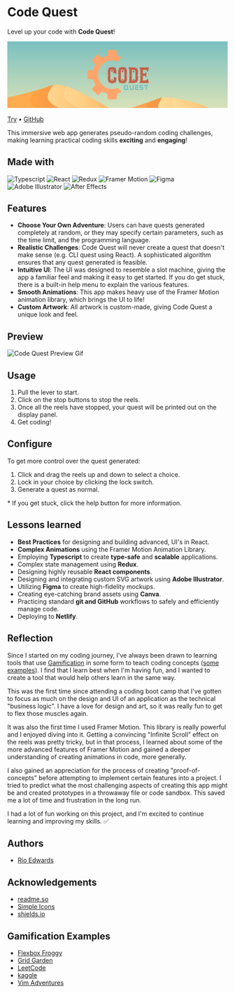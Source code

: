 # Code Quest

Level up your code with **Code Quest**!

![Code-Quest Header](images/code-quest_header.png)

[Try](https://code-quest-app.netlify.app/) • [GitHub](https://github.com/rioredwards/code-quest)

This immersive web app generates pseudo-random coding challenges, making learning practical coding skills **exciting** and **engaging**!

## Made with

![Typescript](https://img.shields.io/badge/-Typescript-3178C6?logo=TypeScript&logoColor=black&style=for-the-badge)&nbsp;![React](https://img.shields.io/badge/-React-61DAFB?logo=React&logoColor=black&style=for-the-badge)&nbsp;![Redux](https://img.shields.io/badge/-Redux-764ABC?logo=Redux&logoColor=white&style=for-the-badge)&nbsp;![Framer Motion](https://img.shields.io/badge/-Framer_Motion-BB4B96?logo=data:image/svg%2bxml;base64,PHN2ZyB4bWxucz0iaHR0cDovL3d3dy53My5vcmcvMjAwMC9zdmciIHZpZXdCb3g9IjAgMCAyNTAwIDI1MDAiPgogICAgPHBhdGggc3R5bGU9ImZpbGw6I2ZmZiIgZD0iTTI1MDAgMHYyNTAwbC02MjUtNjI1LTYyNSA2MjUtNjI1LTYyNUwwIDI1MDBWMGwxMjUwIDEyNTBMMjUwMCAweiIvPgo8L3N2Zz4K&logoColor=White&style=for-the-badge)&nbsp;![Figma](https://img.shields.io/badge/-Figma-F24E1E?logo=Figma&logoColor=black&style=for-the-badge)&nbsp;![Adobe Illustrator](https://img.shields.io/badge/-Illustrator-FF9A01?logo=AdobeIllustrator&logoColor=black&style=for-the-badge)&nbsp;![After Effects](https://img.shields.io/badge/-AfterEffects-9999FF?logo=AdobeAfterEffects&logoColor=black&style=for-the-badge)&nbsp;

## Features

* **Choose Your Own Adventure**: Users can have quests generated completely at random, or they may specify certain parameters, such as the time limit, and the programming language.
* **Realistic Challenges**: Code Quest will never create a quest that doesn't make sense (e.g. CLI quest using React). A sophisticated algorithm ensures that any quest generated is feasible.
* **Intuitive UI**: The UI was designed to resemble a slot machine, giving the app a familiar feel and making it easy to get started. If you do get stuck, there is a built-in help menu to explain the various features.
* **Smooth Animations**: This app makes heavy use of the Framer Motion animation library, which brings the UI to life!
* **Custom Artwork**: All artwork is custom-made, giving Code Quest a unique look and feel.

## Preview

![Code Quest Preview Gif](images/code_quest_preview_gif.gif)

## Usage

1. Pull the lever to start.
2. Click on the stop buttons to stop the reels.
3. Once all the reels have stopped, your quest will be printed out on the display panel.
4. Get coding!

## Configure

To get more control over the quest generated:

1. Click and drag the reels up and down to select a choice.
2. Lock in your choice by clicking the lock switch.
3. Generate a quest as normal.

\* If you get stuck, click the help button for more information.

## Lessons learned

* **Best Practices** for designing and building advanced, UI's in React.
* **Complex Animations** using the Framer Motion Animation Library.
* Employing **Typescript** to create **type-safe** and **scalable** applications.
* Complex state management using **Redux**.
* Designing highly reusable **React components**.
* Designing and integrating custom SVG artwork using **Adobe Illustrator**.
* Utilizing **Figma** to create high-fidelity mockups.
* Creating eye-catching brand assets using **Canva**.
* Practicing standard **git and GitHub** workflows to safely and efficiently manage code.
* Deploying to **Netlify**.

## Reflection

Since I started on my coding journey, I've always been drawn to learning tools that use [Gamification](https://en.wikipedia.org/wiki/Gamification) in some form to teach coding concepts ([some examples](https://github.com/rioredwards/code-quest#gamification-examples)). I find that I learn best when I'm having fun, and I wanted to create a tool that would help others learn in the same way.

This was the first time since attending a coding boot camp that I've gotten to focus as much on the design and UI of an application as the technical "business logic". I have a love for design and art, so it was really fun to get to flex those muscles again.

It was also the first time I used Framer Motion. This library is really powerful and I enjoyed diving into it. Getting a convincing "Infinite Scroll" effect on the reels was pretty tricky, but in that process, I learned about some of the more advanced features of Framer Motion and gained a deeper understanding of creating animations in code, more generally.

I also gained an appreciation for the process of creating "proof-of-concepts" before attempting to implement certain features into a project. I tried to predict what the most challenging aspects of creating this app might be and created prototypes in a throwaway file or code sandbox. This saved me a lot of time and frustration in the long run.

I had a lot of fun working on this project, and I'm excited to continue learning and improving my skills. ✅

## Authors

* [Rio Edwards](https://www.github.com/rioredwards)

## Acknowledgements

* [readme.so](https://readme.so/editor)
* [Simple Icons](https://simpleicons.org/?q=redux)
* [shields.io](https://shields.io/)

## Gamification Examples

* [Flexbox Froggy](https://flexboxfroggy.com/)
* [Grid Garden](https://cssgridgarden.com/)
* [LeetCode](https://leetcode.com/)
* [kaggle](https://www.kaggle.com/competitions/)
* [Vim Adventures](https://vim-adventures.com/)

